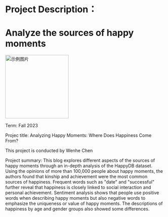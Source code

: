 # Project Description：

# Analyze the sources of happy moments

<img src="https://www.bing.com/images/search?view=detailV2&ccid=jGYYllY8&id=A6C9C9BB53A31312B70D0E12F81B35C689E5871E&thid=OIP.jGYYllY8GKoLy_E-YcNyLQHaFZ&mediaurl=https%3a%2f%2fimg-blog.csdnimg.cn%2f20200810154947572.jpg&cdnurl=https%3a%2f%2fth.bing.com%2fth%2fid%2fR.8c661896563c18aa0bcbf13e61c3722d%3frik%3dHoflicY1G%252fgSDg%26pid%3dImgRaw%26r%3d0&exph=699&expw=960&q=%e6%83%85%e6%84%9f%e5%88%86%e6%9e%90&simid=608031494096646040&FORM=IRPRST&ck=CF965A1ABD68290BFDC7DE223FF98E28&selectedIndex=40&ajaxhist=0&ajaxserp=0" alt="示例图片" width="200">


Term: Fall 2023

Projec title: Analyzing Happy Moments: Where Does Happiness Come From?

This project is conducted by Wenhe Chen

Project summary: This blog explores different aspects of the sources of happy moments through an in-depth analysis of the HappyDB dataset. Using the opinions of more than 100,000 people about happy moments, the authors found that kinship and achievement were the most common sources of happiness. Frequent words such as "date" and "successful" further reveal that happiness is closely linked to social interaction and personal achievement. Sentiment analysis shows that people use positive words when describing happy moments but also negative words to emphasize the uniqueness or value of happy moments. The descriptions of happiness by age and gender groups also showed some differences.
